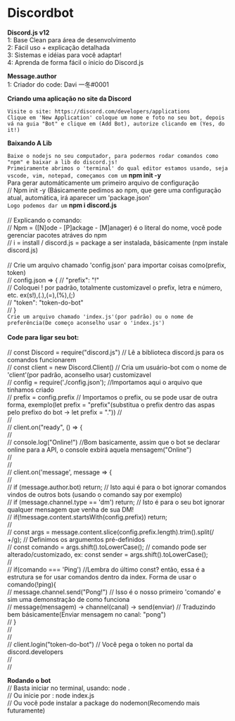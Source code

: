 # Discordbot

__Discord.js v12__
<br>
1: Base Clean para área de desenvolvimento
<br>
2: Fácil uso + explicação detalhada
<br>
3: Sistemas e idéias para você adaptar!
<br>
4: Aprenda de forma fácil o ínicio do Discord.js

__Message.author__
<br>
1: Criador do code: Davi 一冬#0001

**Criando uma aplicação no site da Discord**

`Visite o site: https://discord.com/developers/applications`<br>
`Clique em 'New Application' coloque um nome e foto no seu bot, depois vá na guia "Bot" e clique em (Add Bot), autorize clicando em (Yes, do it!)`<br>

**Baixando A Lib**

`Baixe o nodejs no seu computador, para podermos rodar comandos como "npm" e baixar a lib do discord.js!`
<br>
`Primeiramente abrimos o 'terminal' do qual editor estamos usando, seja vscode, vim, notepad, começamos com um` **npm init -y** <br> Para gerar automáticamente um primeiro arquivo de configuração
<br>
// Npm init -y (Básicamente pedimos ao npm, que gere uma configuração atual, automática, irá aparecer um 'package.json'
<br>
`Logo podemos dar um` **npm i discord.js** <br><br>
// Explicando o comando:
<br>
// Npm = ([N]ode - [P]ackage - [M]anager) é o literal do nome, você pode gerenciar pacotes atráves do npm
<br>
// i = install / discord.js = package a ser instalada, básicamente (npm instale discord.js)
<br>
<br>
// Crie um arquivo chamado 'config.json' para importar coisas como(prefix, token)<br>
// config.json => {
// "prefix": "!" <br>
// Coloquei ! por padrão, totalmente customizavel o prefix, letra e número, etc. ex(s!),(.),(=),(%),(;)<br>
// "token": "token-do-bot"<br>
// }<br>
`Crie um arquivo chamado 'index.js'(por padrão) ou o nome de preferência(De começo aconselho usar o 'index.js')`<br><br>
**Code para ligar seu bot:**<br><br>
// const Discord = require("discord.js") // Lê a biblioteca discord.js para os comandos funcionarem<br>
// const client = new Discord.Client() // Cria um usuário-bot com o nome de 'client'(por padrão, aconselho usar) customizavel<br>
// config = require('./config.json'); //Importamos aqui o arquivo que tinhamos criado<br>
// prefix = config.prefix // Importamos o prefix, ou se pode usar de outra forma, exemplo(let prefix = "prefix"(substitua o prefix dentro das aspas pelo prefixo do bot -> let prefix = "."))
// <br>
// <br>
// client.on("ready", () => {<br>
//<br>
// console.log("Online!") //Bom basicamente, assim que o bot se declarar online para a API, o console exbirá aquela mensagem("Online")<br> 
// <br>
// <br>
// client.on('message', message => {<br>
//  <br>
//  if (message.author.bot) return; // Isto aqui é para o bot ignorar comandos vindos de outros bots (usando o comando say por exemplo)<br>
//  if (message.channel.type == 'dm') return; // Isto é para o seu bot ignorar qualquer mensagem que venha de sua DM!<br>
//  if(!message.content.startsWith(config.prefix)) return;<br>
// <br>
// const args = message.content.slice(config.prefix.length).trim().split(/ +/g); // Definimos os argumentos pré-definidos <br>
// const comando = args.shift().toLowerCase(); // comando pode ser alterado/customizado, ex: const sender = args.shift().toLowerCase(); <br>
// <br>
// if(comando === 'Ping') //Lembra do último const? então, essa é a estrutura se for usar comandos dentro da index. Forma de usar o comando(!ping){<br>
// message.channel.send("Pong!") // Isso é o nosso primeiro 'comando' e sim uma demonstração de como funciona<br>
// message(mensagem) -> channel(canal) -> send(enviar) // Traduzindo bem básicamente(Enviar mensagem no canal: "pong")<br>
// }<br>
// <br>
// <br>
// client.login("token-do-bot") // Você pega o token no portal da discord.developers <br>
// <br>
// <br>

**Rodando o bot**<br>
// Basta iniciar no terminal, usando: node .<br>
// Ou inicie por : node index.js<br>
// Ou você pode instalar a package do nodemon(Recomendo mais futuramente)<br>

